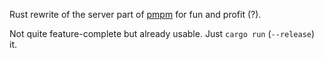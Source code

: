 Rust rewrite of the server part of [pmpm][pmpm] for fun and profit (?).

Not quite feature-complete but already usable. Just `cargo run` (`--release`) it.

[pmpm]: https://github.com/sweichwald/pmpm
